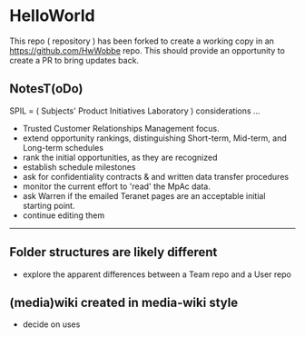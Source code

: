 # HelloWorld
This repo ( repository ) has been forked to create a working copy in an https://github.com/HwWobbe repo.  This should provide an opportunity to create a PR to bring updates back.

## NotesT(oDo)
SPIL = ( Subjects' Product Initiatives Laboratory ) considerations ...
* Trusted Customer Relationships Management focus.
* extend opportunity rankings, distinguishing Short-term, Mid-term, and Long-term schedules
* rank the initial opportunities, as they are recognized
* establish schedule milestones
* ask for confidentiality contracts & and written data transfer procedures
* monitor the current effort to 'read' the MpAc data.
* ask Warren if the emailed Teranet pages are an acceptable initial starting point.
* continue editing them

<hr>

## Folder structures are likely different
* explore the apparent differences between a Team repo and a User repo

## (media)wiki created in media-wiki style
* decide on uses
